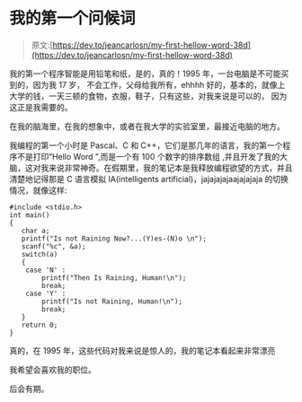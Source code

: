 # 我的第一个问候词

> 原文:[https://dev.to/jeancarlosn/my-first-hellow-word-38d](https://dev.to/jeancarlosn/my-first-hellow-word-38d)

我的第一个程序智能是用铅笔和纸，是的，真的！1995 年，一台电脑是不可能买到的，因为我 17 岁，
不会工作，父母给我所有，ehhhh 好的，基本的，就像上大学的钱，一天三顿的食物，衣服，鞋子，只有这些，对我来说是可以的，
因为这正是我需要的。

在我的脑海里，在我的想象中，或者在我大学的实验室里，最接近电脑的地方。

我编程的第一个小时是 Pascal、C 和 C++，它们是那几年的语言，我的第一个程序不是打印“Hello Word ”,而是一个有 100 个数字的排序数组
,并且开发了我的大脑，这对我来说非常神奇。在假期里，我的笔记本是我释放编程欲望的方式，并且
清楚地记得那是 C 语言模拟 IA(intelligents artificial)，jajajajajaajajajaja 的切换情况，就像这样:

```
#include <stdio.h>
int main()
{
   char a;
   printf("Is not Raining Now?...(Y)es-(N)o \n");
   scanf("%c", &a);
   switch(a)
   {
    case 'N' :
        printf("Then Is Raining, Human!\n");
        break;
    case 'Y' :
        printf("Is not Raining, Human!\n");
        break;
   }
   return 0;
} 
```

真的，在 1995 年，这些代码对我来说是惊人的，我的笔记本看起来非常漂亮

我希望会喜欢我的职位。

后会有期。